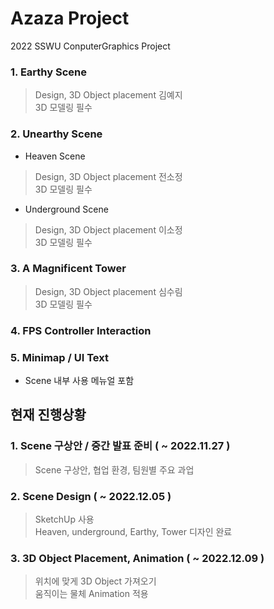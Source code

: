 # Azaza Project

2022 SSWU ConputerGraphics Project  

### 1. Earthy Scene  
> Design, 3D Object placement 김예지  
> 3D 모델링 필수  

### 2. Unearthy Scene  

- Heaven Scene  
> Design, 3D Object placement  전소정  
> 3D 모델링 필수  

- Underground Scene  
> Design, 3D Object placement  이소정  
> 3D 모델링 필수  

### 3. A Magnificent Tower
> Design, 3D Object placement  심수림  
> 3D 모델링 필수  

### 4. FPS Controller Interaction  

### 5. Minimap / UI Text
- Scene 내부 사용 메뉴얼 포함
 
## 현재 진행상황

### 1. Scene 구상안 / 중간 발표 준비 ( ~ 2022.11.27 )  
> Scene 구상안, 협업 환경, 팀원별 주요 과업  

### 2. Scene Design ( ~ 2022.12.05 )  
> SketchUp 사용  
> Heaven, underground, Earthy, Tower 디자인 완료  

### 3. 3D Object Placement, Animation ( ~ 2022.12.09 )  
> 위치에 맞게 3D Object 가져오기  
> 움직이는 물체 Animation 적용  

